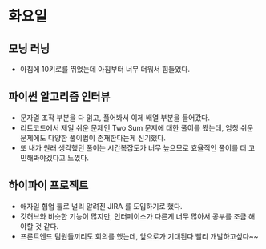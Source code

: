 # 화요일

## 모닝 러닝
* 아침에 10키로를 뛰었는데 아침부터 너무 더워서 힘들었다.


## 파이썬 알고리즘 인터뷰
* 문자열 조작 부분을 다 읽고, 풀어봐서 이제 배열 부분을 들어갔다.
* 리트코드에서 제일 쉬운 문제인 Two Sum 문제에 대한 풀이를 봤는데, 엄청 쉬운 문제에도 다양한 풀이법이 존재한다는게 신기했다.
* 또 내가 원래 생각했던 풀이는 시간복잡도가 너무 높으므로 효율적인 풀이를 더 고민해봐야겠다고 느꼈다.


## 하이파이 프로젝트
* 애자일 협업 툴로 널리 알려진 JIRA 를 도입하기로 했다.
* 깃허브와 비슷한 기능이 많지만, 인터페이스가 다른게 너무 많아서 공부를 조금 해야할 것 같다.
* 프론트엔드 팀원들끼리도 회의를 했는데, 앞으로가 기대된다 빨리 개발하고싶다~~
